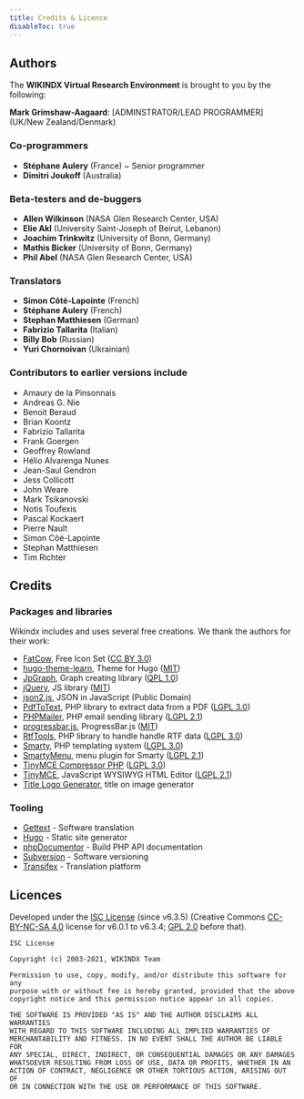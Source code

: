 ```yaml
---
title: Credits & Licence
disableToc: true
---
```


## Authors

The **WIKINDX Virtual Research Environment** is brought to you by the following:

**Mark Grimshaw-Aagaard**: [ADMINSTRATOR/LEAD PROGRAMMER] (UK/New Zealand/Denmark)

### Co-programmers

- **Stéphane Aulery** (France) ~ Senior programmer
- **Dimitri Joukoff** (Australia)

### Beta-testers and de-buggers

- **Allen Wilkinson** (NASA Glen Research Center, USA)
- **Elie Akl** (University Saint-Joseph of Beirut, Lebanon)
- **Joachim Trinkwitz** (University of Bonn, Germany)
- **Mathis Bicker** (University of Bonn, Germany)
- **Phil Abel** (NASA Glen Research Center, USA)

### Translators

- **Simon Côté-Lapointe** (French)
- **Stéphane Aulery** (French)
- **Stephan Matthiesen** (German)
- **Fabrizio Tallarita** (Italian)
- **Billy Bob** (Russian)
- **Yuri Chornoivan** (Ukrainian)

### Contributors to earlier versions include

- Amaury de la Pinsonnais
- Andreas G. Nie
- Benoit Beraud
- Brian Koontz
- Fabrizio Tallarita
- Frank Goergen
- Geoffrey Rowland
- Hélio Alvarenga Nunes
- Jean-Saul Gendron
- Jess Collicott
- John Weare
- Mark Tsikanovski
- Notis Toufexis
- Pascal Kockaert
- Pierre Nault
- Simon Côé-Lapointe
- Stephan Matthiesen
- Tim Richter


## Credits

### Packages and libraries

Wikindx includes and uses several free creations. We thank the authors
for their work:

* [FatCow](https://www.fatcow.com/), Free Icon Set ([CC BY 3.0](https://creativecommons.org/licenses/by/3.0/))
* [hugo-theme-learn](https://github.com/matcornic/hugo-theme-learn), Theme for Hugo ([MIT](https://opensource.org/licenses/MIT))
* [JpGraph](http://jpgraph.net), Graph creating library ([QPL 1.0](https://opensource.org/licenses/QPL-1.0))
* [jQuery](https://jquery.com/), JS library ([MIT](https://opensource.org/licenses/MIT))
* [json2.js](https://github.com/douglascrockford/JSON-js), JSON in JavaScript (Public Domain)
* [PdfToText](https://github.com/christian-vigh-phpclasses/PdfToText), PHP library to extract data from a PDF ([LGPL 3.0](https://www.gnu.org/licenses/lgpl-3.0.en.html))
* [PHPMailer](https://github.com/PHPMailer/PHPMailer), PHP email sending library ([LGPL 2.1](https://www.gnu.org/licenses/old-licenses/lgpl-2.1.en.html))
* [progressbar.js](https://kimmobrunfeldt.github.io/progressbar.js), ProgressBar.js ([MIT](https://opensource.org/licenses/MIT))
* [RtfTools](https://github.com/christian-vigh-phpclasses/RtfTools), PHP library to handle handle RTF data ([LGPL 3.0](https://www.gnu.org/licenses/lgpl-3.0.en.html))
* [Smarty](https://www.smarty.net/), PHP templating system ([LGPL 3.0](https://www.gnu.org/licenses/lgpl-3.0.en.html))
* [SmartyMenu](https://www.phpinsider.com/php/code/SmartyMenu/), menu plugin for Smarty ([LGPL 2.1](https://www.gnu.org/licenses/old-licenses/lgpl-2.1.en.html))
* [TinyMCE Compressor PHP](https://github.com/tinymce/tinymce_compressor) ([LGPL 3.0](https://www.gnu.org/licenses/lgpl-3.0.en.html))
* [TinyMCE](https://www.tiny.cloud/), JavaScript WYSIWYG HTML Editor ([LGPL 2.1](https://www.gnu.org/licenses/old-licenses/lgpl-2.1.en.html))
* [Title Logo Generator](http://www.webestools.com/web20-title-generator-logo-title-maker-online-web20-effect-reflect-free-photoshop.html), title on image generator

### Tooling

* [Gettext](https://www.gnu.org/software/gettext/) - Software translation
* [Hugo](https://gohugo.io/) - Static site generator
* [phpDocumentor](https://phpdoc.org/) - Build PHP API documentation
* [Subversion](https://subversion.apache.org/) - Software versioning
* [Transifex](https://www.transifex.com/) - Translation platform


## Licences

Developed under the [ISC License](https://www.isc.org/licenses/) (since v6.3.5) (Creative Commons
[CC-BY-NC-SA 4.0](https://creativecommons.org/licenses/by-nc-sa/4.0/) license for v6.0.1 to v6.3.4; [GPL 2.0](https://www.gnu.org/licenses/old-licenses/lgpl-2.0.en.html) before that).

```plain
ISC License

Copyright (c) 2003-2021, WIKINDX Team

Permission to use, copy, modify, and/or distribute this software for any
purpose with or without fee is hereby granted, provided that the above
copyright notice and this permission notice appear in all copies.

THE SOFTWARE IS PROVIDED "AS IS" AND THE AUTHOR DISCLAIMS ALL WARRANTIES
WITH REGARD TO THIS SOFTWARE INCLUDING ALL IMPLIED WARRANTIES OF
MERCHANTABILITY AND FITNESS. IN NO EVENT SHALL THE AUTHOR BE LIABLE FOR
ANY SPECIAL, DIRECT, INDIRECT, OR CONSEQUENTIAL DAMAGES OR ANY DAMAGES
WHATSOEVER RESULTING FROM LOSS OF USE, DATA OR PROFITS, WHETHER IN AN
ACTION OF CONTRACT, NEGLIGENCE OR OTHER TORTIOUS ACTION, ARISING OUT OF
OR IN CONNECTION WITH THE USE OR PERFORMANCE OF THIS SOFTWARE.
```
